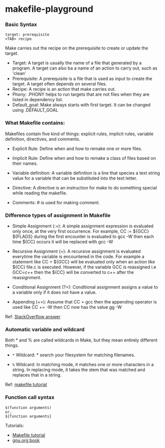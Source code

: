 # makefile-playground

### Basic Syntax
```shell
target: prerequisite
<TAB> recipe
```
Make carries out the recipe on the prerequisite to create or update the target.

- Target: A target is usually the name of a file that generated by a program. A target can also ba a name of an action to carry out, such as 'clean'
- Prerequisite: A prerequisite is a file that is used as input to create the target. A target often depends on several files.
- Recipe: A recipe is an action that make carries out.
- Phony: .PHONY helps to run targets that are not files when they are listed in dependency list.
- Default_goal: Make always starts with first target. It can be changed using .DEFAULT_GOAL

### What Makefile contains:
Makefiles contain five kind of things: explicit rules, implicit rules, variable definition, directives, and comments.

- Explicit Rule: Define when and how to remake one or more files.

- Implicit Rule: Define when and how to remake a class of files based on their names.

- Variable definition: A variable definition is a line that species a text string value for a variable that can be substituted into the text letter.

- Directive: A directive is an instruction for make to do something special while reading the makefile.

- Comments: # is used for making comment.

### Difference types of assignment in Makefile
- Simple Assignment (:=): A simple assignment expression is evaluated only once, at the very first occurrence. 
For example, CC := ${GCC} ${FLAGS} during the first encounter is evaluated to gcc -W then each time ${CC} occurs it will be replaced with gcc -W

- Recursive Assignment (=): A recursive assignment is evaluated everytime the variable is encountered in the code. For example a statement like CC = ${GCC} will be evaluated only when an action like ${CC} file.c is executed. However, if the variable GCC is reassigned i.e GCC=c++ then the ${CC} will be converted to c++ after the reassignment.

- Conditional Assignment (?=): Conditional assignment assigns a value to a variable only if it does not have a value.

- Appending (+=): Assume that CC = gcc then the appending operator is used like CC += -W then CC now has the value gg -W

Ref: [StackOverflow answer](https://stackoverflow.com/questions/4879592/whats-the-difference-between-and-in-makefile)

### Automatic variable and wildcard
Both * and % are called wildcards in Make, but they mean entirely different things.
- `*` Wildcard: * search your filesystem for matching filenames.

- `%` Wildcard: In matching mode, it matches one or more characters in a string. In replacing mode, it takes the stem that was matched and replaces that in a string.

Ref: [makefile tutorial](https://makefiletutorial.com/#automatic-variables-and-wildcards)

### Function call syntax
```shell
$(function arguments) 
or,
${function arguments}
```



Tutorials:
- [Makefile tutorial](https://makefiletutorial.com/)
- [gnu.org book](https://www.gnu.org/software/make/manual/html_node/)
